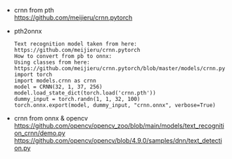 + crnn  from pth     
https://github.com/meijieru/crnn.pytorch    

+ pth2onnx    
  ```
  Text recognition model taken from here: https://github.com/meijieru/crnn.pytorch
  How to convert from pb to onnx:
  Using classes from here: https://github.com/meijieru/crnn.pytorch/blob/master/models/crnn.py
  import torch
  import models.crnn as crnn
  model = CRNN(32, 1, 37, 256)
  model.load_state_dict(torch.load('crnn.pth'))
  dummy_input = torch.randn(1, 1, 32, 100)
  torch.onnx.export(model, dummy_input, "crnn.onnx", verbose=True)
  ```

+ crnn  from onnx & opencv     
https://github.com/opencv/opencv_zoo/blob/main/models/text_recognition_crnn/demo.py     
https://github.com/opencv/opencv/blob/4.9.0/samples/dnn/text_detection.py  

